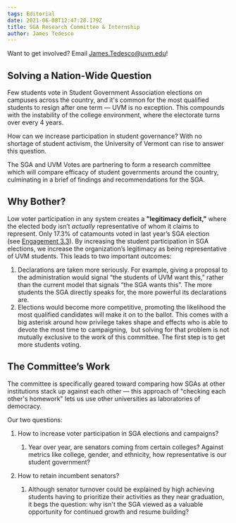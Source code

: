 ```yaml
---
tags: Editorial
date: 2021-06-08T12:47:28.179Z
title: SGA Research Committee & Internship
author: James Tedesco
---
```

Want to get involved? Email [James.Tedesco@uvm.edu](mailto:james.tedesco@uvm.edu)!

## Solving a Nation-Wide Question

Few students vote in Student Government Association elections on campuses across the country, and it's common for the most qualified students to resign after one term — UVM is no exception. This compounds with the instability of the college environment, where the electorate turns over every 4 years.

How can we increase participation in student governance? With no shortage of student activism, the University of Vermont can rise to answer this question.

The SGA and UVM Votes are partnering to form a research committee which will compare efficacy of student governments around the country, culminating in a brief of findings and recommendations for the SGA.

## Why Bother?

Low voter participation in any system creates a **"legitimacy deficit,"** where the elected body isn’t *actually* representative of whom it claims to represent. Only 17.3% of catamounts voted in last year’s SGA election (see [Engagement 3.3](https://www.uvm.edu/sites/default/files/Office-of-the-Provost/ASG_Dashboard_Oct4_2020.pdf)). By increasing the student participation in SGA elections, we increase the organization’s legitimacy as being representative of UVM students. This leads to two important outcomes:

1. Declarations are taken more seriously. For example, giving a proposal to the administration would signal “the students of UVM want this,” rather than the current model that signals “the SGA wants this”. The more students the SGA directly speaks for, the more powerful its declarations are.
2. Elections would become more competitive, promoting the likelihood the most qualified candidates will make it on to the ballot. This comes with a big asterisk around how privilege takes shape and effects who is able to devote the most time to campaigning,  but solving for that problem is not mutually exclusive to the work of this committee. The first step is to get more students voting.

## The Committee’s Work

The committee is specifically geared toward comparing how SGAs at other institutions stack up against each other — this approach of "checking each other's homework" lets us use other universities as laboratories of democracy.

Our two questions:

1. How to increase voter participation in SGA elections and campaigns?

   1. Year over year, are senators coming from certain colleges? Against metrics like college, gender, and ethnicity, how representative is our student government?
2. How to retain incumbent senators?

   1. Although senator turnover could be explained by high achieving students having to prioritize their activities as they near graduation, it begs the question: why isn't the SGA viewed as a valuable opportunity for continued growth and resume building?